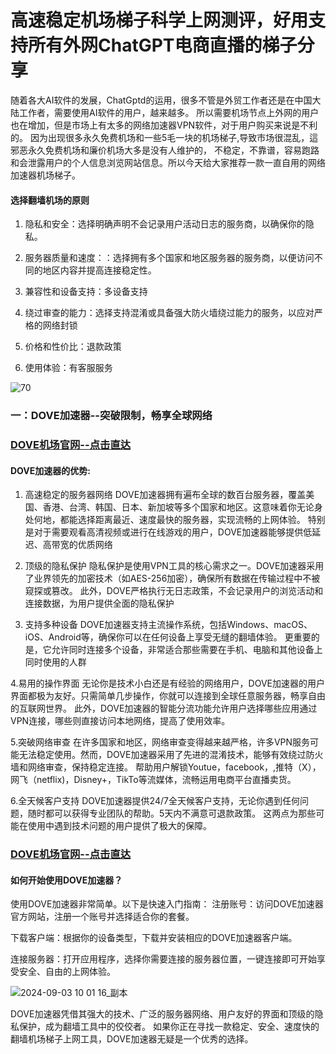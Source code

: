 # 高速稳定机场梯子科学上网测评，好用支持所有外网ChatGPT电商直播的梯子分享

随着各大AI软件的发展，ChatGptd的运用，很多不管是外贸工作者还是在中国大陆工作者，需要使用AI软件的用户，越来越多。
所以需要机场节点上外网的用户也在增加，但是市场上有太多的网络加速器VPN软件，对于用户购买来说是不利的。
因为出现很多永久免费机场和一些5毛一块的机场梯子,导致市场很混乱，這邪恶永久免费机场和廉价机场大多是没有人维护的，
不稳定，不靠谱，容易跑路和会泄露用户的个人信息浏览网站信息。所以今天给大家推荐一款一直自用的网络加速器机场梯子。

#### 选择翻墙机场的原则

1. 隐私和安全：选择明确声明不会记录用户活动日志的服务商，以确保你的隐私。

2. 服务器质量和速度：：选择拥有多个国家和地区服务器的服务商，以便访问不同的地区内容并提高连接稳定性。

4. 兼容性和设备支持：多设备支持

5. 绕过审查的能力：选择支持混淆或具备强大防火墙绕过能力的服务，以应对严格的网络封锁

6. 价格和性价比：退款政策

7. 使用体验：有客服服务

![70](https://github.com/user-attachments/assets/69ff5df9-d0b0-44b3-82b5-097559b49e72)

### 一：DOVE加速器--突破限制，畅享全球网络
### [DOVE机场官网--点击直达](https://dove8.cc/a.php?alavBTtF8UB)

#### DOVE加速器的优势:

1. 高速稳定的服务器网络
DOVE加速器拥有遍布全球的数百台服务器，覆盖美国、香港、台湾、韩国、日本、新加坡等多个国家和地区。这意味着你无论身处何地，都能选择距离最近、速度最快的服务器，实现流畅的上网体验。
特别是对于需要观看高清视频或进行在线游戏的用户，DOVE加速器能够提供低延迟、高带宽的优质网络

2. 顶级的隐私保护
隐私保护是使用VPN工具的核心需求之一。DOVE加速器采用了业界领先的加密技术（如AES-256加密），确保所有数据在传输过程中不被窥探或篡改。
此外，DOVE严格执行无日志政策，不会记录用户的浏览活动和连接数据，为用户提供全面的隐私保护

3. 支持多种设备
DOVE加速器支持主流操作系统，包括Windows、macOS、iOS、Android等，确保你可以在任何设备上享受无缝的翻墙体验。
更重要的是，它允许同时连接多个设备，非常适合那些需要在手机、电脑和其他设备上同时使用的人群

4.易用的操作界面
无论你是技术小白还是有经验的网络用户，DOVE加速器的用户界面都极为友好。只需简单几步操作，你就可以连接到全球任意服务器，畅享自由的互联网世界。
此外，DOVE加速器的智能分流功能允许用户选择哪些应用通过VPN连接，哪些则直接访问本地网络，提高了使用效率。

5.突破网络审查
在许多国家和地区，网络审查变得越来越严格，许多VPN服务可能无法稳定使用。然而，DOVE加速器采用了先进的混淆技术，能够有效绕过防火墙和网络审查，保持稳定连接。
帮助用户解锁Youtue，facebook，,推特（X），网飞（netflix)，Disney+，TikTo等流媒体，流畅运用电商平台直播卖货。

6.全天候客户支持
DOVE加速器提供24/7全天候客户支持，无论你遇到任何问题，随时都可以获得专业团队的帮助。5天内不满意可退款政策。
这两点为那些可能在使用中遇到技术问题的用户提供了极大的保障。

### [DOVE机场官网--点击直达](https://dove8.cc/a.php?alavBTtF8UB)

#### 如何开始使用DOVE加速器？

使用DOVE加速器非常简单。以下是快速入门指南：
注册账号：访问DOVE加速器官方网站，注册一个账号并选择适合你的套餐。

下载客户端：根据你的设备类型，下载并安装相应的DOVE加速器客户端。

连接服务器：打开应用程序，选择你需要连接的服务器位置，一键连接即可开始享受安全、自由的上网体验。

![2024-09-03 10 01 16_副本](https://github.com/user-attachments/assets/d463a7b6-13ce-4f0e-8cb1-36c91ee75590)

DOVE加速器凭借其强大的技术、广泛的服务器网络、用户友好的界面和顶级的隐私保护，成为翻墙工具中的佼佼者。
如果你正在寻找一款稳定、安全、速度快的翻墙机场梯子上网工具，DOVE加速器无疑是一个优秀的选择。






